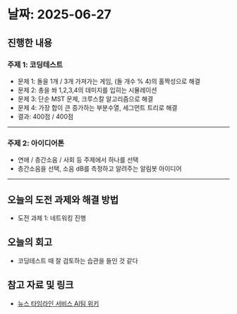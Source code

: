 # 날짜: 2025-06-27

## 진행한 내용
### 주제 1: 코딩테스트
- 문제 1: 돌을 1개 / 3개 가져가는 게임, (돌 개수 % 4)의 홀짝성으로 해결
- 문제 2: 총을 쏴 1,2,3,4의 데미지를 입히는 시뮬레이션
- 문제 3: 단순 MST 문제, 크루스칼 알고리즘으로 해결
- 문제 4: 가장 합이 큰 증가하는 부분수열, 세그먼트 트리로 해결
- 결과: 400점 / 400점

---

### 주제 2: 아이디어톤
- 연애 / 층간소음 / 사회 등 주제에서 하나를 선택
- 층간소음을 선택, 소음 dB를 측정하고 알려주는 알림봇 아이디어

---

## 오늘의 도전 과제와 해결 방법
- 도전 과제 1: 네트워킹 진행

## 오늘의 회고
- 코딩테스트 때 잘 검토하는 습관을 들인 것 같다

## 참고 자료 및 링크
- [뉴스 타임라인 서비스 AI팀 위키](https://github.com/100-hours-a-week/18-team-timeline-wiki/wiki/AI-Wiki)
